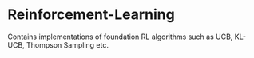 # Reinforcement-Learning
Contains implementations of foundation RL algorithms such as UCB, KL-UCB, Thompson Sampling etc.
